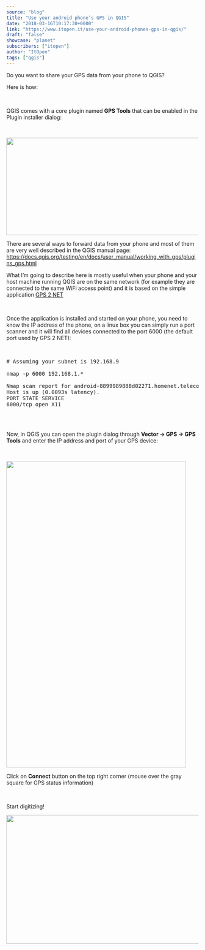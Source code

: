 ```yaml
---
source: "blog"
title: "Use your android phone’s GPS in QGIS"
date: "2018-03-16T10:17:30+0000"
link: "https://www.itopen.it/use-your-android-phones-gps-in-qgis/"
draft: "false"
showcase: "planet"
subscribers: ["itopen"]
author: "ItOpen"
tags: ["qgis"]
---
```


Do you want to share your GPS data from your phone to QGIS?

Here is how:

&nbsp;

QGIS comes with a core plugin named <strong>GPS Tools</strong> that can be enabled in the Plugin installer dialog:

&nbsp;

<a class="thumbnail cboxElement" href="https://www.itopen.it/wp-content/uploads/2018/03/gps-connection-install.png"><img alt="" class="aligncenter size-large wp-image-1886" height="254" src="https://www.itopen.it/wp-content/uploads/2018/03/gps-connection-install-800x254.png" width="800" /></a>

There are several ways to forward data from your phone and most of them are very well described in the QGIS manual page: <a href="https://docs.qgis.org/testing/en/docs/user_manual/working_with_gps/plugins_gps.html">https://docs.qgis.org/testing/en/docs/user_manual/working_with_gps/plugins_gps.html</a>

What I&#8217;m going to describe here is mostly useful when your phone and your host machine running QGIS are on the same network (for example they are connected to the same WiFi access point) and it is based on the simple application <a href="https://play.google.com/store/apps/details?id=net.cajax.gps2net&amp;hl=it">GPS 2 NET</a>

&nbsp;

Once the application is installed and started on your phone, you need to know the IP address of the phone, on a linux box you can simply run a port scanner and it will find all devices connected to the port 6000 (the default port used by GPS 2 NET):

&nbsp;
<pre class="wp-code-highlight prettyprint"># Assuming your subnet is 192.168.9

nmap -p 6000 192.168.1.*

Nmap scan report for android-8899989888d02271.homenet.telecomitalia.it (192.168.99.50)
Host is up (0.0093s latency).
PORT STATE SERVICE
6000/tcp open X11

</pre>
&nbsp;

Now, in QGIS you can open the plugin dialog through <strong>Vector -&gt; GPS -&gt; GPS Tools</strong> and enter the IP address and port of your GPS device:

&nbsp;

<a class="thumbnail cboxElement" href="https://www.itopen.it/wp-content/uploads/2018/03/gps-connection-settings.png"><img alt="" class="aligncenter size-large wp-image-1890" height="800" src="https://www.itopen.it/wp-content/uploads/2018/03/gps-connection-settings-471x800.png" width="471" /></a>

Click on <strong>Connect</strong> button on the top right corner (mouse over the gray square for GPS status information)

&nbsp;

Start digitizing!

<a class="thumbnail cboxElement" href="https://www.itopen.it/wp-content/uploads/2018/03/gps-connection-fix.png"><img alt="" class="aligncenter size-large wp-image-1893" height="336" src="https://www.itopen.it/wp-content/uploads/2018/03/gps-connection-fix-800x336.png" width="800" /></a>
